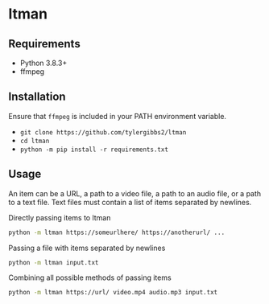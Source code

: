 # ltman


## Requirements

- Python 3.8.3+
- ffmpeg

## Installation

Ensure that `ffmpeg` is included in your PATH environment variable.

- `git clone https://github.com/tylergibbs2/ltman`
- `cd ltman`
- `python -m pip install -r requirements.txt`

## Usage

An item can be a URL, a path to a video file, a path to an audio file,
or a path to a text file. Text files must contain a list of items separated
by newlines.

Directly passing items to ltman
```sh
python -m ltman https://someurlhere/ https://anotherurl/ ...
```

Passing a file with items separated by newlines
```sh
python -m ltman input.txt
```

Combining all possible methods of passing items
```sh
python -m ltman https://url/ video.mp4 audio.mp3 input.txt
```